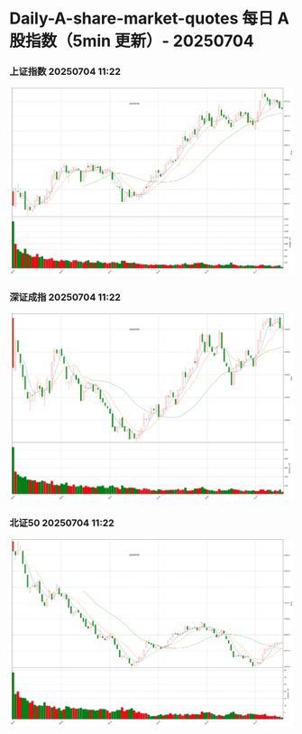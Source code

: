 
# Daily-A-share-market-quotes 每日 A 股指数（5min 更新）- 20250704

### 上证指数 20250704 11:22
![](./fig/2025/7/20250704-sh000001.png)

### 深证成指 20250704 11:22
![](./fig/2025/7/20250704-sz399001.png)

### 北证50 20250704 11:22
![](./fig/2025/7/20250704-bj899050.png)
